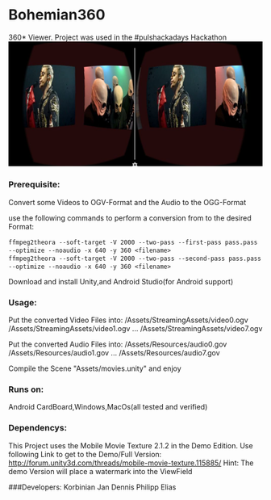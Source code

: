 # Bohemian360
360* Viewer. Project was used in the #pulshackadays Hackathon
![Demo](https://raw.githubusercontent.com/EliasKotlyar/Bohemian360/master/doc/demo1.jpg)

### Prerequisite:
Convert some Videos to OGV-Format and the Audio to the OGG-Format
 
use the following commands to perform a conversion from to the desired Format:
 
	ffmpeg2theora --soft-target -V 2000 --two-pass --first-pass pass.pass --optimize --noaudio -x 640 -y 360 <filename>
	ffmpeg2theora --soft-target -V 2000 --two-pass --second-pass pass.pass --optimize --noaudio -x 640 -y 360 <filename>
	
Download and install Unity,and Android Studio(for Android support)

### Usage:


Put the converted Video Files into:
/Assets/StreamingAssets/video0.ogv
/Assets/StreamingAssets/video1.ogv
...
/Assets/StreamingAssets/video7.ogv

Put the converted Audio Files into:
/Assets/Resources/audio0.gov
/Assets/Resources/audio1.gov
...
/Assets/Resources/audio7.gov
	
Compile the Scene "Assets/movies.unity" and enjoy

### Runs on:
Android CardBoard,Windows,MacOs(all tested and verified)

### Dependencys: 
This Project uses the Mobile Movie Texture 2.1.2 in the Demo Edition. Use following Link to get to the Demo/Full Version:
  http://forum.unity3d.com/threads/mobile-movie-texture.115885/
  Hint: The demo Version will place a watermark into the ViewField
  
  
###Developers:
    Korbinian
    Jan
    Dennis
    Philipp
    Elias